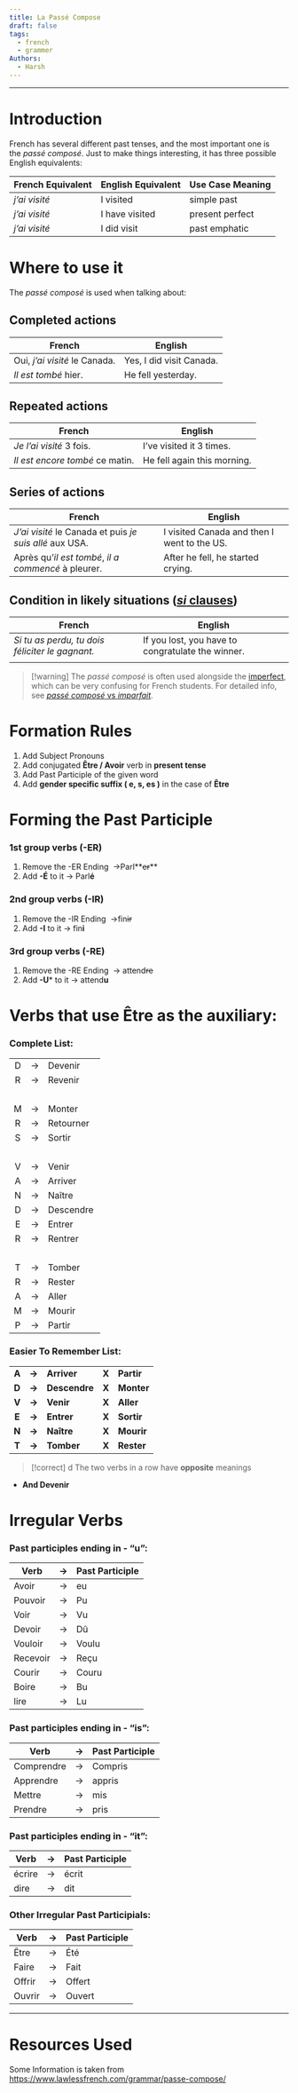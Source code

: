 ```yaml
---
title: La Passé Compose
draft: false
tags:
  - french
  - grammer
Authors:
  - Harsh
---
```

---

# Introduction

French has several different past tenses, and the most important one is the _passé composé_. Just to make things interesting, it has three possible English equivalents:

| <center>French Equivalent</center> | <center>English Equivalent</center> | <center>Use Case Meaning</center> |
| ---------------------------------- | ----------------------------------- | --------------------------------- |
| _j’ai visité_                      | I visited                           | simple past                       |
| _j’ai visité_                      | I have visited                      | present perfect                   |
| _j’ai visité_                      | I did visit                         | past emphatic                     |

# Where to use it

The _passé composé_ is used when talking about:

## Completed actions

| <center>French</center>       | <center>English</center> |
| ----------------------------- | ------------------------ |
| Oui, _j’ai visité_ le Canada. | Yes, I did visit Canada. |
| _Il est tombé_ hier.          | He fell yesterday.       |

## Repeated actions

| <center>French</center>         | <center>English</center>    |
| ------------------------------- | --------------------------- |
| _Je l’ai visité_ 3 fois.        | I’ve visited it 3 times.    |
| _Il est encore tombé_ ce matin. | He fell again this morning. |

## Series of actions

| <center>French</center>                                 | <center>English</center>                    |
| ------------------------------------------------------- | ------------------------------------------- |
| _J’ai visité_ le Canada et puis _je suis allé_ aux USA. | I visited Canada and then I went to the US. |
| Après qu’_il est tombé_, _il a commencé_ à pleurer.     | After he fell, he started crying.           |
## Condition in likely situations ([_si_ clauses](https://www.lawlessfrench.com/grammar/si-clauses-conditionals/))

| <center>French</center>                         | <center>English</center>                          |
| ----------------------------------------------- | ------------------------------------------------- |
| _Si tu as perdu, tu dois féliciter le gagnant._ | If you lost, you have to congratulate the winner. |
|                                                 |                                                   |

>[!warning] The _passé composé_ is often used alongside the [imperfect](https://www.lawlessfrench.com/grammar/imperfect/), which can be very confusing for French students. For detailed info, see [_passé composé_ vs _imparfait_](https://www.lawlessfrench.com/grammar/passe-compose-vs-imparfait/).


# Formation Rules

1. Add Subject Pronouns
2. Add conjugated **Être / Avoir** verb in **present tense**
3. Add Past Participle of the given word
4. Add **gender specific suffix ( e, s, es )** in the case of **Être**


# Forming the Past Participle

### 1st group verbs (-ER)

1. Remove the -ER Ending  →Parl**~~er~~**
2. Add **-É** to it → Parl**é**

### 2nd group verbs (-IR)

1. Remove the -IR Ending  →fin~~ir~~
2. Add **-I** to it → fin**i**

### 3rd group verbs (-RE)

1. Remove the -RE Ending  → attend~~re~~
2. Add **-U*** to it → attend**u**
# Verbs that use Être as the auxiliary:

### Complete List:

| | | |
| :---: | :---: | --- |
| D |  -> | Devenir  |
| R | → | Revenir  |
|  |  |  |
| M | → | Monter  |
| R | → | Retourner |
| S | → | Sortir  |
|  |   |  |
| V | → | Venir  |
| A | → | Arriver |
| N | → | Naître  |
| D | → | Descendre  |
| E | → | Entrer  |
| R | → | Rentrer  |
|  |  |  |
| T | → | Tomber  |
| R | → | Rester  |
| A | → | Aller |
| M | → | Mourir  |
| P | → | Partir  |

  

### Easier To Remember List:

  
| | | | | |
| :---: | :---: | --- | :---: | --- |
| **A** | **→** | **Arriver** | **X** | **Partir** |
| **D** | **→** | **Descendre** | **X** | **Monter** |
| **V** | **→** | **Venir** | **X** | **Aller** |
| **E** | **→** | **Entrer** | **X** | **Sortir** |
| **N** | **→** | **Naître** | **X** | **Mourir** |
| **T** | **→** | **Tomber** | **X** | **Rester** |

>[!correct] d
>The two verbs in a row have **opposite** meanings

- **And Devenir**

  

# Irregular Verbs

  

### Past participles ending in - “u”:

| Verb     |  →  | Past Participle |
| -------- | :-: | --------------- |
| Avoir    |  →  | eu              |
| Pouvoir  |  →  | Pu              |
| Voir     |  →  | Vu              |
| Devoir   |  →  | Dû              |
| Vouloir  |  →  | Voulu           |
| Recevoir |  →  | Reçu            |
| Courir   |  →  | Couru           |
| Boire    |  →  | Bu              |
| lire     |  →  | Lu              |
  

### Past participles ending in - “is”:

| Verb | → | Past Participle |
| --- | :---: | --- |
| Comprendre | → | Compris |
| Apprendre | → | appris |
| Mettre | → | mis |
| Prendre | → | pris |

### Past participles ending in - “it”:

| Verb | → | Past Participle |
| --- | :---: | --- |
| écrire | → | écrit |
| dire | → | dit |

### Other Irregular Past Participials:
  
| Verb | → | Past Participle |
| --- | :---: | --- |
| Être | → | Été |
| Faire | → | Fait |
| Offrir | → | Offert |
| Ouvrir | → | Ouvert |


---
# Resources Used

Some Information is taken from https://www.lawlessfrench.com/grammar/passe-compose/